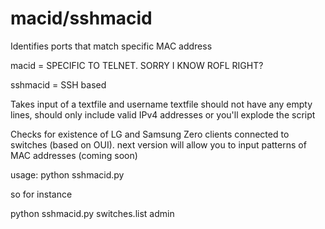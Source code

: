 # macid/sshmacid
Identifies ports that match specific MAC address

macid = SPECIFIC TO TELNET.  SORRY I KNOW ROFL RIGHT?

sshmacid = SSH based

Takes input of a textfile and username
textfile should not have any empty lines, should only include valid IPv4 addresses or you'll explode the script

Checks for existence of LG and Samsung Zero clients connected to switches (based on OUI).  next version will allow you to input patterns of MAC addresses (coming soon)

usage:
python sshmacid.py <switchesfile> <username>
  
so for instance

python sshmacid.py switches.list admin
